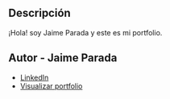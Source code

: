 ## Descripción

¡Hola! soy Jaime Parada y este es mi portfolio.

## Autor - **Jaime Parada**

* [LinkedIn](https://www.linkedin.com/in/jaimeparada06/)
* [Visualizar portfolio](https://jaimeparada06.github.io/)
